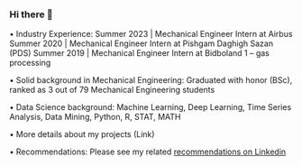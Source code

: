 ### Hi there 👋

• Industry Experience:
Summer 2023 | Mechanical Engineer Intern at Airbus
Summer 2020 | Mechanical Engineer Intern at Pishgam Daghigh Sazan (PDS)
Summer 2019 | Mechanical Engineer Intern at Bidboland 1 – gas processing

• Solid background in Mechanical Engineering:
Graduated with honor (BSc), ranked as 3 out of 79 Mechanical Engineering students

• Data Science background:
Machine Learning, Deep Learning, Time Series Analysis, Data Mining, Python, R, STAT, MATH

• More details about my projects (Link)

• Recommendations:
Please see my related [recommendations on Linkedin](https://www.linkedin.com/in/m-ghadri/details/recommendations/?detailScreenTabIndex=0)


<!--
**MohammadGhadri/MohammadGhadri** is a ✨ _special_ ✨ repository because its `README.md` (this file) appears on your GitHub profile.

Here are some ideas to get you started:

- 🔭 I’m currently working on ...
- 🌱 I’m currently learning ...
- 👯 I’m looking to collaborate on ...
- 🤔 I’m looking for help with ...
- 💬 Ask me about ...
- 📫 How to reach me: ...
- 😄 Pronouns: ...
- ⚡ Fun fact: ...
-->
